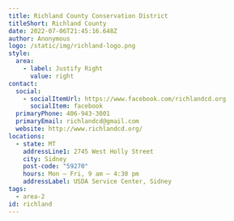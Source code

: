 ```yaml
---
title: Richland County Conservation District
titleShort: Richland County
date: 2022-07-06T21:45:16.648Z
author: Anonymous
logo: /static/img/richland-logo.png
style:
  area:
    - label: Justify Right
      value: right
contact:
  social:
    - socialItemUrl: https://www.facebook.com/richlandcd.org
      socialItem: facebook
  primaryPhone: 406-943-3001
  primaryEmail: richlandcd@gmail.com
  website: http://www.richlandcd.org/
locations:
  - state: MT
    addressLine1: 2745 West Holly Street
    city: Sidney
    post-code: "59270"
    hours: Mon – Fri, 9 am – 4:30 pm
    addressLabel: USDA Service Center, Sidney
tags:
  - area-2
id: richland
---
```

